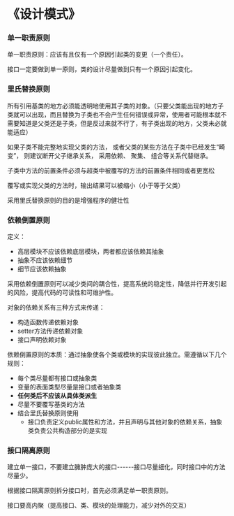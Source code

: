 # 《设计模式》



### 单一职责原则

单一职责原则：应该有且仅有一个原因引起类的变更（一个责任）。

接口一定要做到单一原则，类的设计尽量做到只有一个原因引起变化。

### 里氏替换原则

所有引用基类的地方必须能透明地使用其子类的对象。（只要父类能出现的地方子类就可以出现，而且替换为子类也不会产生任何错误或异常，使用者可能根本就不需要知道是父类还是子类，但是反过来就不行了，有子类出现的地方，父类未必就能适应）



如果子类不能完整地实现父类的方法， 或者父类的某些方法在子类中已经发生“畸变”， 则建议断开父子继承关系， 采用依赖、 聚集、 组合等关系代替继承。



子类中方法的前置条件必须与超类中被覆写的方法的前置条件相同或者更宽松



覆写或实现父类的方法时，输出结果可以被缩小（小于等于父类）



采用里氏替换原则的目的是增强程序的健壮性



### 依赖倒置原则



定义：

- 高层模块不应该依赖底层模块，两者都应该依赖其抽象
- 抽象不应该依赖细节
- 细节应该依赖抽象



采用依赖倒置原则可以减少类间的耦合性，提高系统的稳定性，降低并行开发引起的风险，提高代码的可读性和可维护性。



对象的依赖关系有三种方式来传递：

- 构造函数传递依赖对象
-  setter方法传递依赖对象
- 接口声明依赖对象



依赖倒置原则的本质：通过抽象使各个类或模块的实现彼此独立。需遵循以下几个规则：

- 每个类尽量都有接口或抽象类
- 变量的表面类型尽量是接口或者抽象类
- **任何类后不应该从具体类派生**
- 尽量不要覆写基类的方法
- 结合里氏替换原则使用
  - 接口负责定义public属性和方法，并且声明与其他对象的依赖关系，抽象类负责公共构造部分的是实现



### 接口隔离原则

建立单一接口，不要建立臃肿庞大的接口------接口尽量细化，同时接口中的方法尽量少。



根据接口隔离原则拆分接口时，首先必须满足单一职责原则。



接口要高内聚（提高接口、类、模块的处理能力，减少对外的交互）